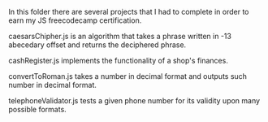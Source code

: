 In this folder there are several projects that I had to complete in order to earn my JS freecodecamp certification.

caesarsChipher.js is an algorithm that takes a phrase written in -13 abecedary offset and returns the deciphered phrase.

cashRegister.js implements the functionality of a shop's finances.

convertToRoman.js takes a number in decimal format and outputs such number in decimal format.

telephoneValidator.js tests a given phone number for its validity upon many possible formats.
